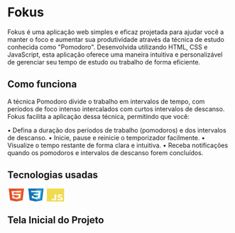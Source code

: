 # Fokus
Fokus é uma aplicação web simples e eficaz projetada para ajudar você a manter o foco e aumentar sua produtividade através da técnica de estudo conhecida como "Pomodoro". Desenvolvida utilizando HTML, CSS e JavaScript, esta aplicação oferece uma maneira intuitiva e personalizável de gerenciar seu tempo de estudo ou trabalho de forma eficiente.
## Como funciona 
A técnica Pomodoro divide o trabalho em intervalos de tempo, com períodos de foco intenso intercalados com curtos intervalos de descanso. Fokus facilita a aplicação dessa técnica, permitindo que você:

• Defina a duração dos períodos de trabalho (pomodoros) e dos intervalos de descanso.
• Inicie, pause e reinicie o temporizador facilmente.
• Visualize o tempo restante de forma clara e intuitiva.
• Receba notificações quando os pomodoros e intervalos de descanso forem concluídos.

## Tecnologias usadas 
<img align="center" alt="Mikael-HTML" height="30" width="40" src="https://raw.githubusercontent.com/devicons/devicon/master/icons/html5/html5-original.svg"> <img align="center" alt="Mikael-CSS" height="30" width="40" src="https://raw.githubusercontent.com/devicons/devicon/master/icons/css3/css3-original.svg"> <img align="center" alt="Mikael-Js" height="30" width="40" src="https://raw.githubusercontent.com/devicons/devicon/master/icons/javascript/javascript-plain.svg">

## Tela Inicial do Projeto

